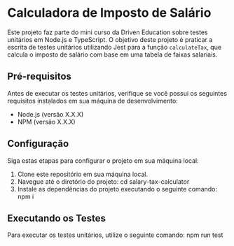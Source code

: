 # Calculadora de Imposto de Salário

Este projeto faz parte do mini curso da Driven Education sobre testes unitários em Node.js e TypeScript. O objetivo deste projeto é praticar a escrita de testes unitários utilizando Jest para a função `calculateTax`, que calcula o imposto de salário com base em uma tabela de faixas salariais.

## Pré-requisitos

Antes de executar os testes unitários, verifique se você possui os seguintes requisitos instalados em sua máquina de desenvolvimento:

- Node.js (versão X.X.X)
- NPM (versão X.X.X)

## Configuração

Siga estas etapas para configurar o projeto em sua máquina local:

1. Clone este repositório em sua máquina local.
2. Navegue até o diretório do projeto: cd salary-tax-calculator 
3. Instale as dependências do projeto executando o seguinte comando: npm i

## Executando os Testes

Para executar os testes unitários, utilize o seguinte comando: npm run test


